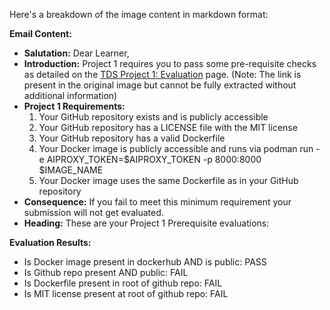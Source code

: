 Here's a breakdown of the image content in markdown format:

**Email Content:**

*   **Salutation:** Dear Learner,
*   **Introduction:** Project 1 requires you to pass some pre-requisite checks as detailed on the [TDS Project 1: Evaluation](https://...) page. (Note: The link is present in the original image but cannot be fully extracted without additional information)
*   **Project 1 Requirements:**
    1.  Your GitHub repository exists and is publicly accessible
    2.  Your GitHub repository has a LICENSE file with the MIT license
    3.  Your GitHub repository has a valid Dockerfile
    4.  Your Docker image is publicly accessible and runs via podman run -e AIPROXY\_TOKEN=$AIPROXY\_TOKEN -p 8000:8000 $IMAGE\_NAME
    5.  Your Docker image uses the same Dockerfile as in your GitHub repository
*   **Consequence:** If you fail to meet this minimum requirement your submission will not get evaluated.
*   **Heading:** These are your Project 1 Prerequisite evaluations:

**Evaluation Results:**

*   Is Docker image present in dockerhub AND is public: PASS
*   Is Github repo present AND public: FAIL
*   Is Dockerfile present in root of github repo: FAIL
*   Is MIT license present at root of github repo: FAIL
